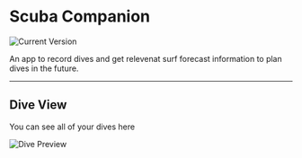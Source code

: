 Scuba Companion
============
![Current Version](https://img.shields.io/badge/version-1.0.0-green.svg)

An app to record dives and get relevenat surf forecast information to plan dives in the future.

---
## Dive View

You can see all of your dives here

![Dive Preview](https://user-images.githubusercontent.com/20136457/145272717-addb5475-b9bf-4012-9a82-2acbe660f85a.png)
